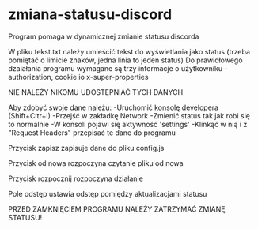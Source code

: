 # zmiana-statusu-discord

Program pomaga w dynamicznej zmianie statusu discorda

W pliku tekst.txt należy umieścić tekst do wyświetlania jako status (trzeba pomiętać o limicie znaków, jedna linia to jeden status)
Do prawidłowego dzaiałania programu wymagane są trzy informacje o użytkowniku - authorization, cookie io x-super-properties

NIE NALEŻY NIKOMU UDOSTĘPNIAĆ TYCH DANYCH

Aby zdobyć swoje dane należu:
-Uruchomić konsolę developera (Shift+Cltr+I)
-Przejść w zakładkę Network
-Zmienić status tak jak robi się to normalnie
-W konsoli pojawi się aktywność 'settings'
-Klinkąć w nią i z "Request Headers" przepisać te dane do programu

Przycisk zapisz zapisuje dane do pliku config.js

Przycisk od nowa rozpoczyna czytanie pliku od nowa

Przycisk rozpocznij rozpoczyna działanie

Pole odstęp ustawia odstęp pomiędzy aktualizacjami statusu

PRZED ZAMKNIĘCIEM PROGRAMU NALEŻY ZATRZYMAĆ ZMIANĘ STATUSU!
